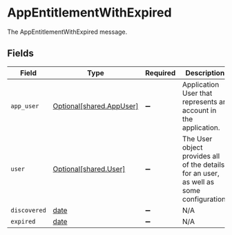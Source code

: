 # AppEntitlementWithExpired

The AppEntitlementWithExpired message.


## Fields

| Field                                                                                   | Type                                                                                    | Required                                                                                | Description                                                                             |
| --------------------------------------------------------------------------------------- | --------------------------------------------------------------------------------------- | --------------------------------------------------------------------------------------- | --------------------------------------------------------------------------------------- |
| `app_user`                                                                              | [Optional[shared.AppUser]](../../models/shared/appuser.md)                              | :heavy_minus_sign:                                                                      | Application User that represents an account in the application.                         |
| `user`                                                                                  | [Optional[shared.User]](../../models/shared/user.md)                                    | :heavy_minus_sign:                                                                      | The User object provides all of the details for an user, as well as some configuration. |
| `discovered`                                                                            | [date](https://docs.python.org/3/library/datetime.html#date-objects)                    | :heavy_minus_sign:                                                                      | N/A                                                                                     |
| `expired`                                                                               | [date](https://docs.python.org/3/library/datetime.html#date-objects)                    | :heavy_minus_sign:                                                                      | N/A                                                                                     |
